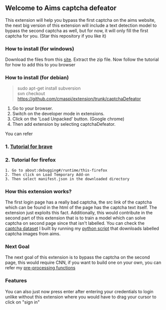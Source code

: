 ## Welcome to Aims captcha defeator

This extension will help you bypass the first captcha on the aims website, the next big version of this extension will include a text detection model to bypass the second captcha as well, but for now, it will only fill the first captcha for you.
(Star this repository if you like it)
### How to install (for windows)

Download the files from this [site](https://downgit.github.io/#/home?url=https://github.com/cmaspi/extension/tree/main/captchaDefeator). Extract  the zip file.
Now follow the tutorial for how to add this to you browser
### How to install (for debian)
> sudo apt-get install subversion     
> svn checkout https://github.com/cmaspi/extension/trunk/captchaDefeator  

1. Go to your browser.
2. Switch on the developer mode in extensions.
3. Click on the 'Load Unpacked' button. (Google chrome)
4. Then add extension by selecting captchaDefeator.

You can refer 
### 1. [Tutorial for brave](https://github.com/cmaspi/extension/blob/main/captchaDefeator/tutorials/brave_tutorial.pdf)
### 2. Tutorial for firefox
    1. Go to about:debugging#/runtime/this-firefox
    2. Then click on Load Temporary Add-on
    3. Then select manifest.json in the downloaded directory


### How this extension works?
The first login page has a really bad captcha, the src link of the captcha which can be found in the html of the page has the captcha text itself. The extension just exploits this fact. Additionally, this would contribute in the second part of this extension that is to train a model which can solve captcha on second page since that isn't labelled. You can check the [captcha dataset](https://github.com/cmaspi/extension/tree/main/dos/images) I built by running my [python script](https://github.com/cmaspi/extension/blob/main/dos/getImage.py) that downloads labelled captcha images from aims.
### Next Goal
The next goal of this extension is to bypass the captcha on the second page, this would require CNN, if you want to build one on your own, you can refer my [pre-processing functions](https://github.com/cmaspi/extension/blob/main/initial_phase/total.py)

### Features
You can also just now press enter after entering your credentials to login unlike without this extension where you would have to drag your cursor to click on "sign in"
